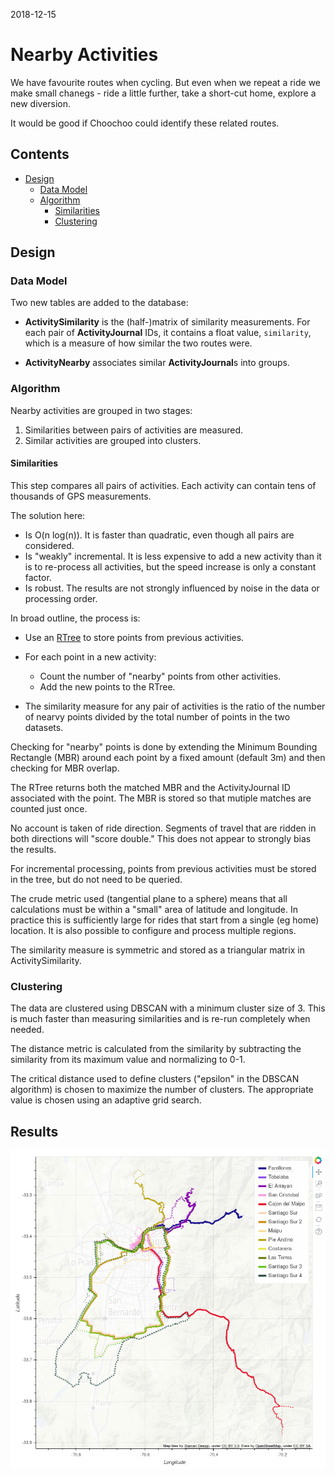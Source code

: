 
2018-12-15

# Nearby Activities

We have favourite routes when cycling.  But even when we repeat a ride
we make small chanegs - ride a little further, take a short-cut home,
explore a new diversion.

It would be good if Choochoo could identify these related routes.

## Contents

  * [Design](#design)
    * [Data Model](#data-model)
    * [Algorithm](#algorithm)
      * [Similarities](#similarities)
      * [Clustering](#clustering)

## Design

### Data Model

Two new tables are added to the database:

  * **ActivitySimilarity** is the (half-)matrix of similarity
    measurements.  For each pair of **ActivityJournal** IDs, it
    contains a float value, `similarity`, which is a measure of how
    similar the two routes were.

  * **ActivityNearby** associates similar **ActivityJournal**s into
    groups.

### Algorithm

Nearby activities are grouped in two stages:

  1. Similarities between pairs of activities are measured.
  2. Similar activities are grouped into clusters.

#### Similarities

This step compares all pairs of activities.  Each activity can contain
tens of thousands of GPS measurements.

The solution here:

  * Is O(n log(n)).  It is faster than quadratic, even though all
    pairs are considered.
  * Is "weakly" incremental.  It is less expensive to add a new
    activity than it is to re-process all activities, but the speed
    increase is only a constant factor.
  * Is robust.  The results are not strongly influenced by noise in
    the data or processing order.

In broad outline, the process is:

  * Use an [RTree](rtree) to store points from previous activities.

  * For each point in a new activity:
    * Count the number of "nearby" points from other activities.
    * Add the new points to the RTree.

  * The similarity measure for any pair of activities is the ratio of
    the number of nearvy points divided by the total number of
    points in the two datasets.

Checking for "nearby" points is done by extending the Minimum Bounding
Rectangle (MBR) around each point by a fixed amount (default 3m) and
then checking for MBR overlap.

The RTree returns both the matched MBR and the ActivityJournal ID
associated with the point.  The MBR is stored so that mutiple matches
are counted just once.

No account is taken of ride direction.  Segments of travel that are
ridden in both directions will "score double."  This does not appear
to strongly bias the results.

For incremental processing, points from previous activities must be
stored in the tree, but do not need to be queried.

The crude metric used (tangential plane to a sphere) means that all
calculations must be within a "small" area of latitude and longitude.
In practice this is sufficiently large for rides that start from a
single (eg home) location.  It is also possible to configure and
process multiple regions.

The similarity measure is symmetric and stored as a triangular matrix
in ActivitySimilarity.

### Clustering

The data are clustered using DBSCAN with a minimum cluster size of 3.
This is much faster than measuring similarities and is re-run
completely when needed.

The distance metric is calculated from the similarity by subtracting
the similarity from its maximum value and normalizing to 0-1.

The critical distance used to define clusters ("epsilon" in the DBSCAN
algorithm) is chosen to maximize the number of clusters.  The
appropriate value is chosen using an adaptive grid search.

## Results

![](nearby-santiago.png)
